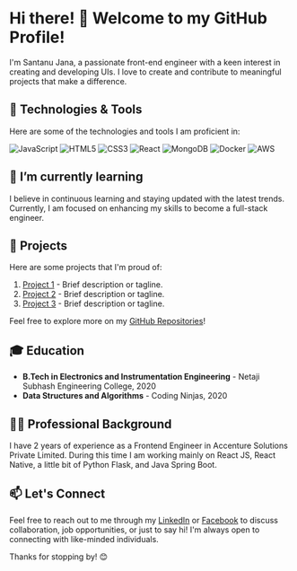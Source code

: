# Hi there! 👋 Welcome to my GitHub Profile!

I'm Santanu Jana, a passionate front-end engineer with a keen interest in creating and developing UIs. I love to create and contribute to meaningful projects that make a difference. 

## 🚀 Technologies & Tools

Here are some of the technologies and tools I am proficient in:

![JavaScript](https://img.shields.io/badge/-JavaScript-000?style=flat&logo=javascript)
![HTML5](https://img.shields.io/badge/-HTML5-000?style=flat&logo=html5)
![CSS3](https://img.shields.io/badge/-CSS3-000?style=flat&logo=css3)
![React](https://img.shields.io/badge/-React-000?style=flat&logo=react)
![MongoDB](https://img.shields.io/badge/-MongoDB-000?style=flat&logo=mongodb)
![Docker](https://img.shields.io/badge/-Docker-000?style=flat&logo=docker)
![AWS](https://img.shields.io/badge/-AWS-000?style=flat&logo=amazon-aws)

## 🌱 I’m currently learning

I believe in continuous learning and staying updated with the latest trends. Currently, I am focused on enhancing my skills to become a full-stack engineer.

## 🔧 Projects

Here are some projects that I'm proud of:

1. [Project 1](link-to-project-1) - Brief description or tagline.
2. [Project 2](link-to-project-2) - Brief description or tagline.
3. [Project 3](link-to-project-3) - Brief description or tagline.

Feel free to explore more on my [GitHub Repositories](https://github.com/santanujana12)!

## 🎓 Education

- **B.Tech in Electronics and Instrumentation Engineering** - Netaji Subhash Engineering College, 2020
- **Data Structures and Algorithms** - Coding Ninjas, 2020

## 👨‍💻 Professional Background

I have 2 years of experience as a Frontend Engineer in Accenture Solutions Private Limited. During this time I am working mainly on React JS, React Native, a little bit of Python Flask, and Java Spring Boot.

## 📫 Let's Connect

Feel free to reach out to me through my [LinkedIn](https://www.linkedin.com/in/santanu-jana-366535166/) or [Facebook](https://www.facebook.com/santanu.jana.313) to discuss collaboration, job opportunities, or just to say hi! I'm always open to connecting with like-minded individuals.

Thanks for stopping by! 😊
